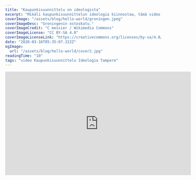 ```yaml
---
title: "Kaupunkisuunnittelu on ideologista"
excerpt: "Mikäli kaupunkisuunnittelun ideologia kiinnostaa, tämä video on sinulle. Videolla verrataan kahta täysin eri ideologialla rakennettua kaupunkia."
coverImage: "/assets/blog/hello-world/groningen.jpeg"
coverImageDesc: "Groningenin ostoskatu."
coverImageCredit: "C messier / Wikimedia Commons"
coverImageLicense: "CC BY-SA 4.0"
coverImageLicenseLink: "https://creativecommons.org/licenses/by-sa/4.0/deed.en"
date: "2020-03-16T05:35:07.322Z"
ogImage:
  url: "/assets/blog/hello-world/cover2.jpg"
readingTime: "10"
tags: "video Kaupunkisuunnittelu Ideologia Tampere"
---
```


<iframe width="600" height="335" src="https://www.youtube.com/embed/jaHvLNhJtjY" title="YouTube video player" frameborder="0" allow="accelerometer; autoplay; clipboard-write; encrypted-media; gyroscope; picture-in-picture; web-share" allowfullscreen></iframe>
